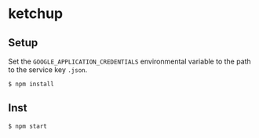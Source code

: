 # ketchup

## Setup 

Set the `GOOGLE_APPLICATION_CREDENTIALS` environmental variable to the path to the service key `.json`.

`$ npm install`

## Inst

`$ npm start`
